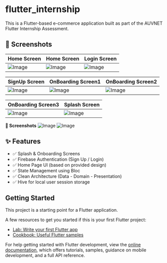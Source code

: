 # flutter_internship
This is a Flutter-based e-commerce application built as part of the AUVNET Flutter Internship Assessment.

## 📸 Screenshots

| Home Screen | Home Screen | Login Screen |
|------------|-------|------|
| ![Image](https://github.com/user-attachments/assets/bf7e4555-5576-4573-945a-84c6c278f652)| ![Image](https://github.com/user-attachments/assets/55751423-d02a-499e-b425-7296c0a3d1f8) | ![Image](https://github.com/user-attachments/assets/65ccd3ab-5b9e-4d65-903d-95bd63af2c6e)|

| SignUp Screen | OnBoarding Screen1 | OnBoarding Screen2 |
|------------|-------|------|
| ![Image](https://github.com/user-attachments/assets/c24aa0a6-ada7-40e8-868d-fd9bffc8f8a2)| ![Image](https://github.com/user-attachments/assets/395b45d8-fb6d-438d-96a0-55d7d07c9207)| ![Image](https://github.com/user-attachments/assets/61eb72d2-a67b-47ba-9cd4-ac2019c7252b) |

| OnBoarding Screen3 | Splash Screen |
|------------|-------|
|![Image](https://github.com/user-attachments/assets/323580d3-4ce9-4aa5-b892-30573c87d4e8)| ![Image](https://github.com/user-attachments/assets/38241d70-4179-4add-ae8a-47fc6804d1a8)

**📸 Screenshots**
![Image](https://github.com/user-attachments/assets/323580d3-4ce9-4aa5-b892-30573c87d4e8)
![Image](https://github.com/user-attachments/assets/38241d70-4179-4add-ae8a-47fc6804d1a8)

## ✨ Features

- ✅ Splash & Onboarding Screens
- ✅ Firebase Authentication (Sign Up / Login)
- ✅ Home Page UI (based on provided design)
- ✅ State Management using Bloc
- ✅ Clean Architecture (Data - Domain - Presentation)
- ✅ Hive for local user session storage

## Getting Started

This project is a starting point for a Flutter application.

A few resources to get you started if this is your first Flutter project:

- [Lab: Write your first Flutter app](https://docs.flutter.dev/get-started/codelab)
- [Cookbook: Useful Flutter samples](https://docs.flutter.dev/cookbook)

For help getting started with Flutter development, view the
[online documentation](https://docs.flutter.dev/), which offers tutorials,
samples, guidance on mobile development, and a full API reference.
